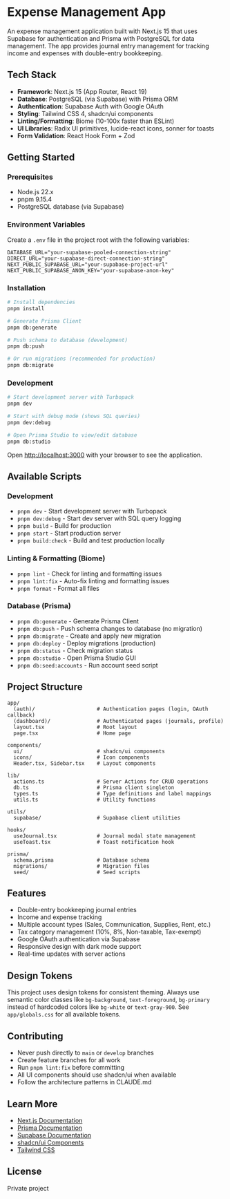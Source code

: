 # Expense Management App

An expense management application built with Next.js 15 that uses Supabase for authentication and Prisma with PostgreSQL for data management. The app provides journal entry management for tracking income and expenses with double-entry bookkeeping.

## Tech Stack

- **Framework**: Next.js 15 (App Router, React 19)
- **Database**: PostgreSQL (via Supabase) with Prisma ORM
- **Authentication**: Supabase Auth with Google OAuth
- **Styling**: Tailwind CSS 4, shadcn/ui components
- **Linting/Formatting**: Biome (10-100x faster than ESLint)
- **UI Libraries**: Radix UI primitives, lucide-react icons, sonner for toasts
- **Form Validation**: React Hook Form + Zod

## Getting Started

### Prerequisites

- Node.js 22.x
- pnpm 9.15.4
- PostgreSQL database (via Supabase)

### Environment Variables

Create a `.env` file in the project root with the following variables:

```env
DATABASE_URL="your-supabase-pooled-connection-string"
DIRECT_URL="your-supabase-direct-connection-string"
NEXT_PUBLIC_SUPABASE_URL="your-supabase-project-url"
NEXT_PUBLIC_SUPABASE_ANON_KEY="your-supabase-anon-key"
```

### Installation

```bash
# Install dependencies
pnpm install

# Generate Prisma Client
pnpm db:generate

# Push schema to database (development)
pnpm db:push

# Or run migrations (recommended for production)
pnpm db:migrate
```

### Development

```bash
# Start development server with Turbopack
pnpm dev

# Start with debug mode (shows SQL queries)
pnpm dev:debug

# Open Prisma Studio to view/edit database
pnpm db:studio
```

Open [http://localhost:3000](http://localhost:3000) with your browser to see the application.

## Available Scripts

### Development
- `pnpm dev` - Start development server with Turbopack
- `pnpm dev:debug` - Start dev server with SQL query logging
- `pnpm build` - Build for production
- `pnpm start` - Start production server
- `pnpm build:check` - Build and test production locally

### Linting & Formatting (Biome)
- `pnpm lint` - Check for linting and formatting issues
- `pnpm lint:fix` - Auto-fix linting and formatting issues
- `pnpm format` - Format all files

### Database (Prisma)
- `pnpm db:generate` - Generate Prisma Client
- `pnpm db:push` - Push schema changes to database (no migration)
- `pnpm db:migrate` - Create and apply new migration
- `pnpm db:deploy` - Deploy migrations (production)
- `pnpm db:status` - Check migration status
- `pnpm db:studio` - Open Prisma Studio GUI
- `pnpm db:seed:accounts` - Run account seed script

## Project Structure

```
app/
  (auth)/                    # Authentication pages (login, OAuth callback)
  (dashboard)/               # Authenticated pages (journals, profile)
  layout.tsx                 # Root layout
  page.tsx                   # Home page

components/
  ui/                        # shadcn/ui components
  icons/                     # Icon components
  Header.tsx, Sidebar.tsx    # Layout components

lib/
  actions.ts                 # Server Actions for CRUD operations
  db.ts                      # Prisma client singleton
  types.ts                   # Type definitions and label mappings
  utils.ts                   # Utility functions

utils/
  supabase/                  # Supabase client utilities

hooks/
  useJournal.tsx             # Journal modal state management
  useToast.tsx               # Toast notification hook

prisma/
  schema.prisma              # Database schema
  migrations/                # Migration files
  seed/                      # Seed scripts
```

## Features

- Double-entry bookkeeping journal entries
- Income and expense tracking
- Multiple account types (Sales, Communication, Supplies, Rent, etc.)
- Tax category management (10%, 8%, Non-taxable, Tax-exempt)
- Google OAuth authentication via Supabase
- Responsive design with dark mode support
- Real-time updates with server actions

## Design Tokens

This project uses design tokens for consistent theming. Always use semantic color classes like `bg-background`, `text-foreground`, `bg-primary` instead of hardcoded colors like `bg-white` or `text-gray-900`. See `app/globals.css` for all available tokens.

## Contributing

- Never push directly to `main` or `develop` branches
- Create feature branches for all work
- Run `pnpm lint:fix` before committing
- All UI components should use shadcn/ui when available
- Follow the architecture patterns in CLAUDE.md

## Learn More

- [Next.js Documentation](https://nextjs.org/docs)
- [Prisma Documentation](https://www.prisma.io/docs)
- [Supabase Documentation](https://supabase.com/docs)
- [shadcn/ui Components](https://ui.shadcn.com)
- [Tailwind CSS](https://tailwindcss.com/docs)

## License

Private project
